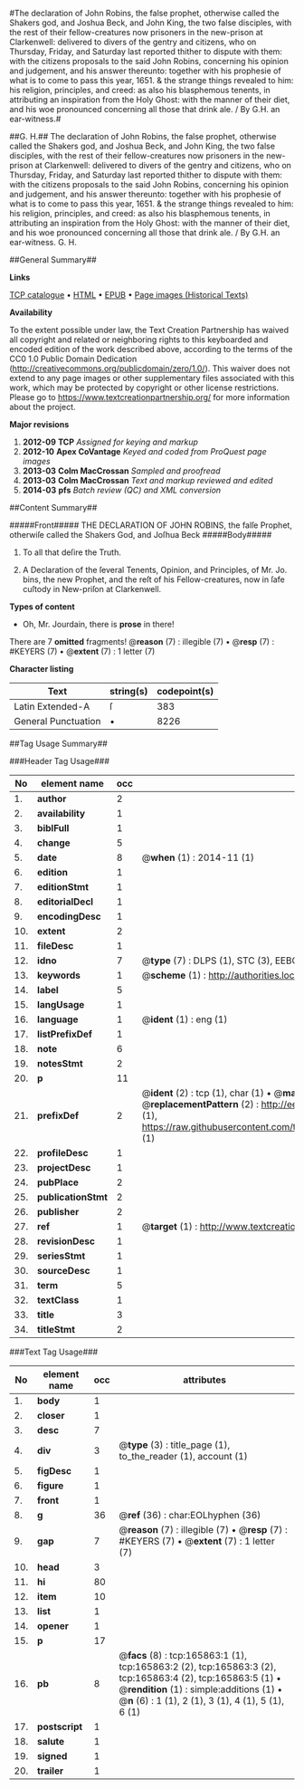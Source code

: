 #The declaration of John Robins, the false prophet, otherwise called the Shakers god, and Joshua Beck, and John King, the two false disciples, with the rest of their fellow-creatures now prisoners in the new-prison at Clarkenwell: delivered to divers of the gentry and citizens, who on Thursday, Friday, and Saturday last reported thither to dispute with them: with the citizens proposals to the said John Robins, concerning his opinion and judgement, and his answer thereunto: together with his prophesie of what is to come to pass this year, 1651. & the strange things revealed to him: his religion, principles, and creed: as also his blasphemous tenents, in attributing an inspiration from the Holy Ghost: with the manner of their diet, and his woe pronounced concerning all those that drink ale. / By G.H. an ear-witness.#

##G. H.##
The declaration of John Robins, the false prophet, otherwise called the Shakers god, and Joshua Beck, and John King, the two false disciples, with the rest of their fellow-creatures now prisoners in the new-prison at Clarkenwell: delivered to divers of the gentry and citizens, who on Thursday, Friday, and Saturday last reported thither to dispute with them: with the citizens proposals to the said John Robins, concerning his opinion and judgement, and his answer thereunto: together with his prophesie of what is to come to pass this year, 1651. & the strange things revealed to him: his religion, principles, and creed: as also his blasphemous tenents, in attributing an inspiration from the Holy Ghost: with the manner of their diet, and his woe pronounced concerning all those that drink ale. / By G.H. an ear-witness.
G. H.

##General Summary##

**Links**

[TCP catalogue](http://www.ota.ox.ac.uk/tcp/)  • 
[HTML](http://tei.it.ox.ac.uk/tcp/Texts-HTML/free/A86/A86562.html)  • 
[EPUB](http://tei.it.ox.ac.uk/tcp/Texts-EPUB/free/A86/A86562.epub) • 
[Page images (Historical Texts)](https://historicaltexts.jisc.ac.uk/eebo-99865602e)

**Availability**

To the extent possible under law, the Text Creation Partnership has waived all copyright and related or neighboring rights to this keyboarded and encoded edition of the work described above, according to the terms of the CC0 1.0 Public Domain Dedication (http://creativecommons.org/publicdomain/zero/1.0/). This waiver does not extend to any page images or other supplementary files associated with this work, which may be protected by copyright or other license restrictions. Please go to https://www.textcreationpartnership.org/ for more information about the project.

**Major revisions**

1. __2012-09__ __TCP__ *Assigned for keying and markup*
1. __2012-10__ __Apex CoVantage__ *Keyed and coded from ProQuest page images*
1. __2013-03__ __Colm MacCrossan__ *Sampled and proofread*
1. __2013-03__ __Colm MacCrossan__ *Text and markup reviewed and edited*
1. __2014-03__ __pfs__ *Batch review (QC) and XML conversion*

##Content Summary##

#####Front#####
THE DECLARATION OF JOHN ROBINS, the falſe Prophet, otherwiſe called the Shakers God, and Joſhua Beck
#####Body#####

1. To all that deſire the Truth.

1. A Declaration of the ſeveral Tenents, Opinion, and Principles, of Mr. Jo. bins, the new Prophet, and the reſt of his Fellow-creatures, now in ſafe cuſtody in New-priſon at Clarkenwell.

**Types of content**

  * Oh, Mr. Jourdain, there is **prose** in there!

There are 7 **omitted** fragments! 
 @__reason__ (7) : illegible (7)  •  @__resp__ (7) : #KEYERS (7)  •  @__extent__ (7) : 1 letter (7)

**Character listing**


|Text|string(s)|codepoint(s)|
|---|---|---|
|Latin Extended-A|ſ|383|
|General Punctuation|•|8226|

##Tag Usage Summary##

###Header Tag Usage###

|No|element name|occ|attributes|
|---|---|---|---|
|1.|__author__|2||
|2.|__availability__|1||
|3.|__biblFull__|1||
|4.|__change__|5||
|5.|__date__|8| @__when__ (1) : 2014-11 (1)|
|6.|__edition__|1||
|7.|__editionStmt__|1||
|8.|__editorialDecl__|1||
|9.|__encodingDesc__|1||
|10.|__extent__|2||
|11.|__fileDesc__|1||
|12.|__idno__|7| @__type__ (7) : DLPS (1), STC (3), EEBO-CITATION (1), PROQUEST (1), VID (1)|
|13.|__keywords__|1| @__scheme__ (1) : http://authorities.loc.gov/ (1)|
|14.|__label__|5||
|15.|__langUsage__|1||
|16.|__language__|1| @__ident__ (1) : eng (1)|
|17.|__listPrefixDef__|1||
|18.|__note__|6||
|19.|__notesStmt__|2||
|20.|__p__|11||
|21.|__prefixDef__|2| @__ident__ (2) : tcp (1), char (1)  •  @__matchPattern__ (2) : ([0-9\-]+):([0-9IVX]+) (1), (.+) (1)  •  @__replacementPattern__ (2) : http://eebo.chadwyck.com/downloadtiff?vid=$1&page=$2 (1), https://raw.githubusercontent.com/textcreationpartnership/Texts/master/tcpchars.xml#$1 (1)|
|22.|__profileDesc__|1||
|23.|__projectDesc__|1||
|24.|__pubPlace__|2||
|25.|__publicationStmt__|2||
|26.|__publisher__|2||
|27.|__ref__|1| @__target__ (1) : http://www.textcreationpartnership.org/docs/. (1)|
|28.|__revisionDesc__|1||
|29.|__seriesStmt__|1||
|30.|__sourceDesc__|1||
|31.|__term__|5||
|32.|__textClass__|1||
|33.|__title__|3||
|34.|__titleStmt__|2||


###Text Tag Usage###

|No|element name|occ|attributes|
|---|---|---|---|
|1.|__body__|1||
|2.|__closer__|1||
|3.|__desc__|7||
|4.|__div__|3| @__type__ (3) : title_page (1), to_the_reader (1), account (1)|
|5.|__figDesc__|1||
|6.|__figure__|1||
|7.|__front__|1||
|8.|__g__|36| @__ref__ (36) : char:EOLhyphen (36)|
|9.|__gap__|7| @__reason__ (7) : illegible (7)  •  @__resp__ (7) : #KEYERS (7)  •  @__extent__ (7) : 1 letter (7)|
|10.|__head__|3||
|11.|__hi__|80||
|12.|__item__|10||
|13.|__list__|1||
|14.|__opener__|1||
|15.|__p__|17||
|16.|__pb__|8| @__facs__ (8) : tcp:165863:1 (1), tcp:165863:2 (2), tcp:165863:3 (2), tcp:165863:4 (2), tcp:165863:5 (1)  •  @__rendition__ (1) : simple:additions (1)  •  @__n__ (6) : 1 (1), 2 (1), 3 (1), 4 (1), 5 (1), 6 (1)|
|17.|__postscript__|1||
|18.|__salute__|1||
|19.|__signed__|1||
|20.|__trailer__|1||
